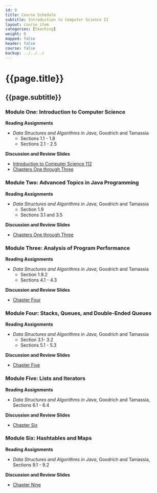 ```yaml
---
id: 0 
title: Course Schedule
subtitle: Introduction to Computer Science II
layout: course_item 
categories: [teaching]
weight: 0
mapped: false
header: false 
course: false 
backup: ../../../
---
```


# {{page.title}}

## {{page.subtitle}}

### Module One: Introduction to Computer Science

**Reading Assignments**

- <em>Data Structures and Algorithms in Java</em>, Goodrich and Tamassia
    - Sections 1.1 - 1.8 
    - Sections 2.1 - 2.5

**Discussion and Review Slides**

<ul>

  <li> <a target="_blank" href ="{{site.baseurl}}teaching/cs112S2014/provide/slides/module1/cs112S2014-introduction.html">Introduction to Computer Science 112</a>
  <li> <a target="_blank" href ="{{site.baseurl}}teaching/cs112S2014/provide/slides/module1/cs112S2014-chapter1.html">Chapters One through Three </a>

</ul>

### Module Two: Advanced Topics in Java Programming

**Reading Assignments**

- <em>Data Structures and Algorithms in Java</em>, Goodrich and Tamassia
    - Section 1.9 
    - Sections 3.1 and 3.5

**Discussion and Review Slides**

<ul>

  <li> <a target="_blank" href ="{{site.baseurl}}teaching/cs112S2014/provide/slides/module1/cs112S2014-chapter1.html">Chapters One through Three </a>

</ul>

### Module Three: Analysis of Program Performance

**Reading Assignments**

- <em>Data Structures and Algorithms in Java</em>, Goodrich and Tamassia
    - Section 1.9.2 
    - Sections 4.1 - 4.3

**Discussion and Review Slides**

<ul>

  <li> <a target="_blank" href ="{{site.baseurl}}teaching/cs112S2014/provide/slides/module2/cs112S2014-chapter4.html">Chapter Four</a>

</ul>

### Module Four: Stacks, Queues, and Double-Ended Queues

**Reading Assignments**

- <em>Data Structures and Algorithms in Java</em>, Goodrich and Tamassia
    - Section 3.1- 3.2 
    - Sections 5.1 - 5.3

**Discussion and Review Slides**

<ul>

  <li> <a target="_blank" href ="{{site.baseurl}}teaching/cs112S2014/provide/slides/module3/cs112S2014-chapter5.html">Chapter Five</a>

</ul>

### Module Five: Lists and Iterators

**Reading Assignments**

- <em>Data Structures and Algorithms in Java</em>, Goodrich and Tamassia, Sections 6.1 - 6.4 

**Discussion and Review Slides**

<ul>

  <li> <a target="_blank" href ="{{site.baseurl}}teaching/cs112S2014/provide/slides/module4/cs112S2014-chapter6.html">Chapter Six</a>

</ul>

### Module Six: Hashtables and Maps

**Reading Assignments**

- <em>Data Structures and Algorithms in Java</em>, Goodrich and Tamassia, Sections 9.1 - 9.2 

**Discussion and Review Slides**

<ul>

  <li> <a target="_blank" href ="{{site.baseurl}}teaching/cs112S2014/provide/slides/module5/cs112S2014-chapter9.html">Chapter Nine</a>

</ul>


